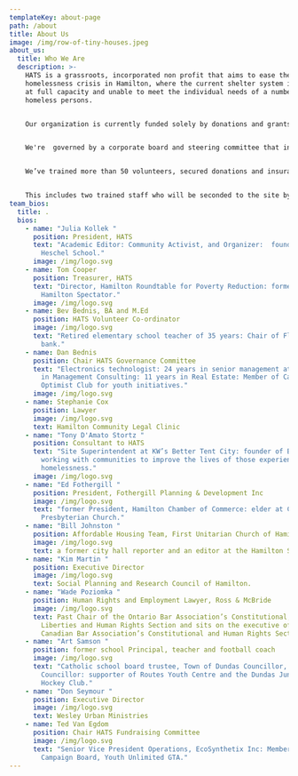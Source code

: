 ```yaml
---
templateKey: about-page
path: /about
title: About Us
image: /img/row-of-tiny-houses.jpeg
about_us:
  title: Who We Are
  description: >-
    HATS is a grassroots, incorporated non profit that aims to ease the
    homelessness crisis in Hamilton, where the current shelter system is often
    at full capacity and unable to meet the individual needs of a number of
    homeless persons.


    Our organization is currently funded solely by donations and grants. 


    We're  governed by a corporate board and steering committee that includes professionals with years of non-profit experience, serving the unhoused and marginalized members of the Hamilton community.


    We’ve trained more than 50 volunteers, secured donations and insurance, and coordinated support service delivery with existing agencies.


    This includes two trained staff who will be seconded to the site by Wesley Urban Ministries.
team_bios:
  title: .
  bios:
    - name: "Julia Kollek "
      position: President, HATS
      text: "Academic Editor: Community Activist, and Organizer:  founder, Kehila
        Heschel School."
      image: /img/logo.svg
    - name: Tom Cooper
      position: Treasurer, HATS
      text: "Director, Hamilton Roundtable for Poverty Reduction: former columnist,
        Hamilton Spectator."
      image: /img/logo.svg
    - name: Bev Bednis, BA and M.Ed
      position: HATS Volunteer Co-ordinator
      image: /img/logo.svg
      text: "Retired elementary school teacher of 35 years: Chair of Flamborough food
        bank."
    - name: Dan Bednis
      position: Chair HATS Governance Committee
      text: "Electronics technologist: 24 years in senior management at BELL: 15 years
        in Management Consulting: 11 years in Real Estate: Member of Carlisle
        Optimist Club for youth initiatives."
      image: /img/logo.svg
    - name: Stephanie Cox
      position: Lawyer
      image: /img/logo.svg
      text: Hamilton Community Legal Clinic
    - name: "Tony D'Amato Stortz "
      position: Consultant to HATS
      text: "Site Superintendent at KW’s Better Tent City: founder of BetterStreet,
        working with communities to improve the lives of those experiencing
        homelessness."
      image: /img/logo.svg
    - name: "Ed Fothergill "
      position: President, Fothergill Planning & Development Inc
      image: /img/logo.svg
      text: "former President, Hamilton Chamber of Commerce: elder at Chedoke
        Presbyterian Church."
    - name: "Bill Johnston "
      position: Affordable Housing Team, First Unitarian Church of Hamilton
      image: /img/logo.svg
      text: a former city hall reporter and an editor at the Hamilton Spectator.
    - name: "Kim Martin "
      position: Executive Director
      image: /img/logo.svg
      text: Social Planning and Research Council of Hamilton.
    - name: "Wade Poziomka "
      position: Human Rights and Employment Lawyer, Ross & McBride
      image: /img/logo.svg
      text: Past Chair of the Ontario Bar Association’s Constitutional, Civil
        Liberties and Human Rights Section and sits on the executive of the
        Canadian Bar Association’s Constitutional and Human Rights Section.
    - name: "Art Samson "
      position: former school Principal, teacher and football coach
      image: /img/logo.svg
      text: "Catholic school board trustee, Town of Dundas Councillor, Hamilton City
        Councillor: supporter of Routes Youth Centre and the Dundas Junior
        Hockey Club."
    - name: "Don Seymour "
      position: Executive Director
      image: /img/logo.svg
      text: Wesley Urban Ministries
    - name: Ted Van Egdom
      position: Chair HATS Fundraising Committee
      image: /img/logo.svg
      text: "Senior Vice President Operations, EcoSynthetix Inc: Member, Capital
        Campaign Board, Youth Unlimited GTA."
---
```

